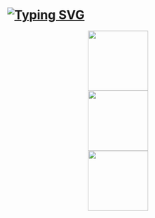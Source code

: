 <h1><a href="https://git.io/typing-svg"><img src="https://readme-typing-svg.demolab.com?font=Fira+Code&size=23&pause=1000&color=56BEF7&width=435&lines=%E9%9D%A2%E5%90%91%E5%AF%B9%E8%B1%A1%E9%9D%A2%E5%90%91%E5%90%9B%EF%BC%8C%E4%B8%8D%E8%B4%9F%E4%BB%A3%E7%A0%81%E4%B8%8D%E8%B4%9F%E5%8D%BF" alt="Typing SVG" /></a></h1>

<div align="center"> <img height="137px" src="https://github-readme-stats.vercel.app/api?username=JHoves&show_icons=true&theme=buefy" /> </div>
<div align="center"> <img height="137px" src="https://github-readme-stats.vercel.app/api/pin/?username=JHoves&repo=derliderli" /> </div>
<div align="center"> <img height="137px" src="https://github-readme-stats.vercel.app/api/top-langs/?username=JHoves&layout=compact" /> </div>

